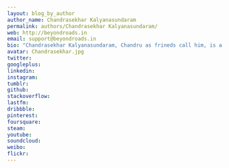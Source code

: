 ```yaml
---
layout: blog_by_author
author_name: Chandrasekhar Kalyanasundaram
permalink: authors/Chandrasekhar Kalyanasundaram/
web: http://beyondroads.in
email: support@beyondroads.in
bio: "Chandrasekhar Kalyanasundaram, Chandru as frineds call him, is a Bangalore based naturalist and wildlife Photographer. He run a Travel & Photography company BeyondRoads and conducts tours to Corbett, Kenya and more....."
avatar: Chandrasekhar.jpg
twitter: 
googleplus:
linkedin:
instagram:
tumblr:
github:
stackoverflow:
lastfm:
dribbble:
pinterest:
foursquare:
steam:
youtube:
soundcloud:
weibo:
flickr:
---
```

